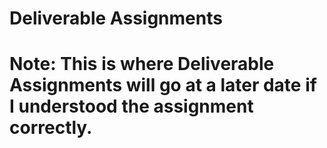 # **Deliverable Assignments**

# Note: This is where Deliverable Assignments will go at a later date if I understood the assignment correctly. 

